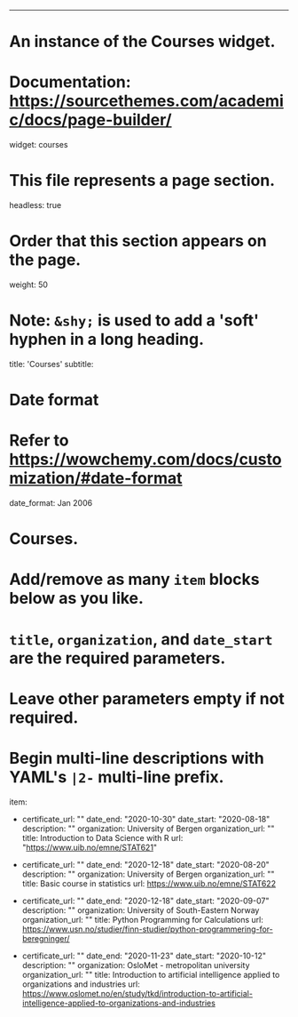 ---
# An instance of the Courses widget.
# Documentation: https://sourcethemes.com/academic/docs/page-builder/
widget: courses

# This file represents a page section.
headless: true

# Order that this section appears on the page.
weight: 50

# Note: `&shy;` is used to add a 'soft' hyphen in a long heading.
title: 'Courses'
subtitle:

# Date format
#   Refer to https://wowchemy.com/docs/customization/#date-format
date_format: Jan 2006

# Courses.
#   Add/remove as many `item` blocks below as you like.
#   `title`, `organization`, and `date_start` are the required parameters.
#   Leave other parameters empty if not required.
#   Begin multi-line descriptions with YAML's `|2-` multi-line prefix.
item:
- certificate_url: ""
  date_end: "2020-10-30"
  date_start: "2020-08-18"
  description: ""
  organization: University of Bergen
  organization_url: ""
  title: Introduction to Data Science with R
  url: "https://www.uib.no/emne/STAT621"
- certificate_url: ""
  date_end: "2020-12-18"
  date_start: "2020-08-20"
  description: ""
  organization: University of Bergen
  organization_url: ""
  title: Basic course in statistics
  url: https://www.uib.no/emne/STAT622

- certificate_url: ""
  date_end: "2020-12-18"
  date_start: "2020-09-07"
  description: ""
  organization: University of South-Eastern Norway
  organization_url: ""
  title: Python Programming for Calculations
  url: https://www.usn.no/studier/finn-studier/python-programmering-for-beregninger/

- certificate_url: ""
  date_end: "2020-11-23"
  date_start: "2020-10-12"
  description: ""
  organization: OsloMet - metropolitan university
  organization_url: ""
  title: Introduction to artificial intelligence applied to organizations and industries
  url: https://www.oslomet.no/en/study/tkd/introduction-to-artificial-intelligence-applied-to-organizations-and-industries